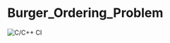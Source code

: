 # Burger_Ordering_Problem

![C/C++ CI](https://github.com/phenomenalprince15/new_test/actions/workflows/c-cpp.yml/badge.svg)
